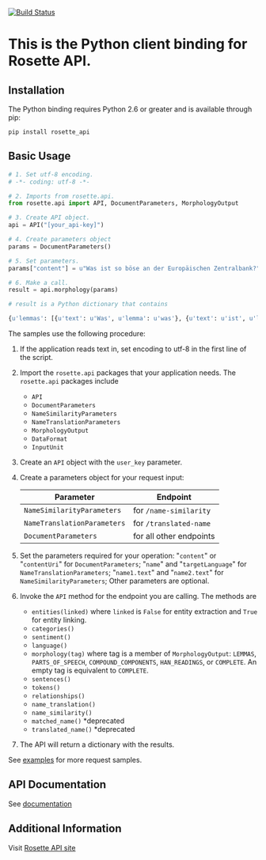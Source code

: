 [![Build Status](https://travis-ci.org/rosette-api/python.svg?branch=master)](https://travis-ci.org/rosette-api/python)

# This is the Python client binding for Rosette API.

Installation
------------

The Python binding requires Python 2.6 or greater and is available through pip:

`pip install rosette_api`

Basic Usage
-----------

```python
# 1. Set utf-8 encoding.
# -*- coding: utf-8 -*-

# 2. Imports from rosette.api.
from rosette.api import API, DocumentParameters, MorphologyOutput

# 3. Create API object.
api = API("[your_api-key]")

# 4. Create parameters object
params = DocumentParameters()

# 5. Set parameters.
params["content"] = u"Was ist so böse an der Europäischen Zentralbank?"

# 6. Make a call.
result = api.morphology(params)

# result is a Python dictionary that contains

{u'lemmas': [{u'text': u'Was', u'lemma': u'was'}, {u'text': u'ist', u'lemma': u'sein'}, {u'text': u'so', u'lemma': u'so'}, {u'text': u'böse', u'lemma': u'böse'}, {u'text': u'an', u'lemma': u'an'}, {u'text': u'der', u'lemma': u'der'}, {u'text': u'Europäischen', u'lemma': u'europäisch'}, {u'text': u'Zentralbank', u'lemma': u'Zentralbank'}, {u'text': u'?', u'lemma': u'?'}]}
```

The samples use the following procedure:

1. If the application reads text in, set encoding to utf-8 in the first line of the script.

2. Import the `rosette.api` packages that your application needs. The `rosette.api` packages include
    * `API`
    * `DocumentParameters`
    * `NameSimilarityParameters`
    * `NameTranslationParameters`
    * `MorphologyOutput`
    * `DataFormat`
    * `InputUnit`

3. Create an `API` object with the `user_key` parameter.

4. Create a parameters object for your request input:

   | Parameter | Endpoint |
   | ----|----|
   | `NameSimilarityParameters` | for `/name-similarity` |
   | `NameTranslationParameters` | for `/translated-name` |
   | `DocumentParameters` | for all other endpoints |


5. Set the parameters required for your operation: "`content`" or "`contentUri`" for `DocumentParameters`;
"`name`" and "`targetLanguage`" for `NameTranslationParameters`; "`name1.text`" and "`name2.text`" for
 `NameSimilarityParameters`; Other parameters are optional.

6. Invoke the `API` method for the endpoint you are calling. The methods are
    * `entities(linked)` where `linked` is `False` for entity extraction and `True` for entity linking.
    * `categories()`
    * `sentiment()`
    * `language()`
    * `morphology(tag)` where tag is a member of `MorphologyOutput`: `LEMMAS`, `PARTS_OF_SPEECH`, `COMPOUND_COMPONENTS`, `HAN_READINGS`, or `COMPLETE`. An empty tag is equivalent to `COMPLETE`.
    * `sentences()`
    * `tokens()`
    * `relationships()`
    * `name_translation()`
    * `name_similarity()`
    * `matched_name()` *deprecated
    * `translated_name()` *deprecated

7. The API will return a dictionary with the results.

See [examples](examples) for more request samples.

API Documentation
-----------------

See [documentation](http://rosette-api.github.io/python)

Additional Information
----------------------

Visit [Rosette API site](https://developer.rosette.com)
